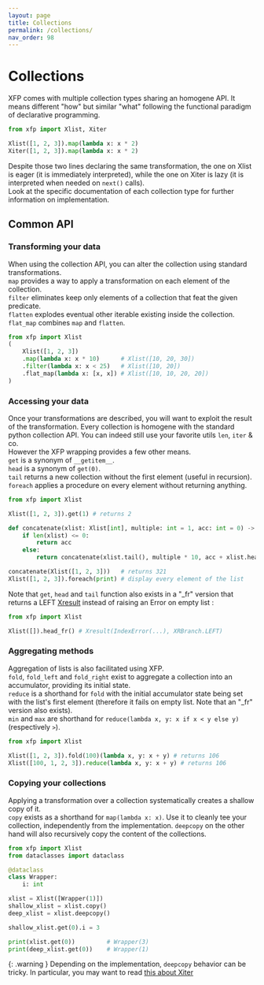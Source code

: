 ```yaml
---
layout: page
title: Collections
permalink: /collections/
nav_order: 98
---
```


<h1 style="font-weight: bold">Collections</h1>

XFP comes with multiple collection types sharing an homogene API. It means different "how" but similar "what" following the functional paradigm of declarative programming.

```python
from xfp import Xlist, Xiter

Xlist([1, 2, 3]).map(lambda x: x * 2)
Xiter([1, 2, 3]).map(lambda x: x * 2)
```

Despite those two lines declaring the same transformation, the one on Xlist is eager (it is immediately interpreted), while the one on Xiter is lazy (it is interpreted when needed on `next()` calls).  
Look at the specific documentation of each collection type for further information on implementation.

## Common API

### Transforming your data

When using the collection API, you can alter the collection using standard transformations.  
`map` provides a way to apply a transformation on each element of the collection.  
`filter` eliminates keep only elements of a collection that feat the given predicate.  
`flatten` explodes eventual other iterable existing inside the collection.  
`flat_map` combines `map` and `flatten`.  

```python
from xfp import Xlist
(
    Xlist([1, 2, 3])
    .map(lambda x: x * 10)      # Xlist([10, 20, 30])
    .filter(lambda x: x < 25)   # Xlist([10, 20])
    .flat_map(lambda x: [x, x]) # Xlist([10, 10, 20, 20])
)
```

### Accessing your data

Once your transformations are described, you will want to exploit the result of the transformation. 
Every collection is homogene with the standard python collection API. You can indeed still use your favorite utils `len`, `iter` & co.  
However the XFP wrapping provides a few other means.  
`get` is a synonym of `__getitem__`.  
`head` is a synonym of `get(0)`.  
`tail` returns a new collection without the first element (useful in recursion).  
`foreach` applies a procedure on every element without returning anything.  

```python
from xfp import Xlist

Xlist([1, 2, 3]).get(1) # returns 2

def concatenate(xlist: Xlist[int], multiple: int = 1, acc: int = 0) -> int:
    if len(xlist) <= 0:
        return acc
    else:
        return concatenate(xlist.tail(), multiple * 10, acc + xlist.head() * multiple)

concatenate(Xlist([1, 2, 3]))   # returns 321
Xlist([1, 2, 3]).foreach(print) # display every element of the list
```

Note that `get`, `head` and `tail` function also exists in a "_fr" version that returns a LEFT [Xresult](/python-fp/results/) instead of raising an Error on empty list : 

```python
from xfp import Xlist

Xlist([]).head_fr() # Xresult(IndexError(...), XRBranch.LEFT)
```

### Aggregating methods

Aggregation of lists is also facilitated using XFP.  
`fold`, `fold_left` and `fold_right` exist to aggregate a collection into an accumulator, providing its initial state.  
`reduce` is a shorthand for `fold` with the initial accumulator state being set with the list's first element (therefore it fails on empty list. Note that an "_fr" version also exists).  
`min` and `max` are shorthand for `reduce(lambda x, y: x if x < y else y)` (respectively `>`).  

```python
from xfp import Xlist

Xlist([1, 2, 3]).fold(100)(lambda x, y: x + y) # returns 106
Xlist([100, 1, 2, 3]).reduce(lambda x, y: x + y) # returns 106
```

### Copying your collections

Applying a transformation over a collection systematically creates a shallow copy of it.  
`copy` exists as a shorthand for `map(lambda x: x)`. Use it to cleanly tee your collection, independently from the implementation.
`deepcopy` on the other hand will also recursively copy the content of the collections.

```python
from xfp import Xlist
from dataclasses import dataclass

@dataclass
class Wrapper:
    i: int

xlist = Xlist([Wrapper(1)])
shallow_xlist = xlist.copy()
deep_xlist = xlist.deepcopy()

shallow_xlist.get(0).i = 3

print(xlist.get(0))         # Wrapper(3)
print(deep_xlist.get(0))    # Wrapper(1)
```

{: .warning }
Depending on the implementation, `deepcopy` behavior can be tricky. In particular, you may want to read [this about Xiter](/python-fp/collections/xiter#tee-ing-xiter---a-word-about-copying)
